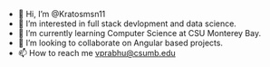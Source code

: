 - 👋 Hi, I’m @Kratosmsn11
- 👀 I’m interested in full stack devlopment and data science.
- 🌱 I’m currently learning Computer Science at CSU Monterey Bay.
- 💞️ I’m looking to collaborate on Angular based projects.
- 📫 How to reach me vprabhu@csumb.edu

<!---
Kratosmsn11/Kratosmsn11 is a ✨ special ✨ repository because its `README.md` (this file) appears on your GitHub profile.
You can click the Preview link to take a look at your changes.
--->

